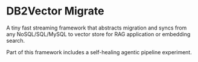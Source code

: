 # DB2Vector Migrate
A tiny fast streaming framework that abstracts migration and syncs from any NoSQL/SQL/MySQL to vector store for RAG application or embedding search.

Part of this framework includes a self-healing agentic pipeline experiment.
